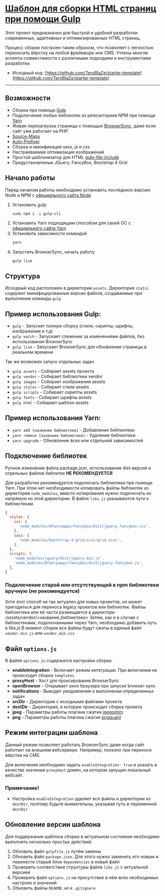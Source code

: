 # [Шаблон для сборки HTML страниц при помощи Gulp](https://github.com/TeroBlaZe/starter-template)

Этот проект предназначен для быстрой и удобной разработки современных, адаптивных и оптимизированных HTML страниц.

Процесс сборки построен таким образом, что позволяет с легкостью переносить вёрстку на любой фреймворк или CMS. Учтены многие аспекты совместимости с различными подходами и инструментами разработки.


* Исходный код: [https://github.com/TeroBlaZe/starter-template](https://github.com/TeroBlaZe/starter-template)
---

## Возможности
* Сборка при помощи [Gulp](https://gulpjs.com)
* Подключение любых библиотек из репозиториев NPM при помощи [Yarn](https://yarnpkg.com)
* Живая перезагрузка страницы с помощью [BrowserSync](https://browsersync.io), даже если сайт уже работает на PHP.
* [Source-Maps](https://github.com/gulp-sourcemaps/gulp-sourcemaps)
* [Auto-Prefixer](https://github.com/sindresorhus/gulp-autoprefixer)
* Сборка и минификация sass, js и css
* Настраиваемая оптимизация изображений
* Простой шаблонизатор для HTML [gulp-file-include](https://www.npmjs.com/package/gulp-file-include)
* Предустановленые JQuery, FancyBox, Bootstrap 4 Grid

## Начало работы
Перед началом работы необходимо установить последнюю версию Node и NPM с [официального сайта Node](https://nodejs.org/en/download/)
1. Установить gulp
    ```bash
    sudo npm i -g gulp-cli
    ```
2. Установить Yarn подходящим способом для своей ОС с [официального сайта Yarn](https://yarnpkg.com/en/docs/install)
3. Установить зависимости командой
    ```bash
    yarn
    ```
4. Запустить BrowserSync, начать работу
    ```
    gulp live
    ```

## Структура
Исходный код расположен в директории `assets`.
Директория `static` содержит минифицированные версии файлов, создаваемые при выполнении команды `gulp`


## Пример использования Gulp:
* `gulp` - Запускет полную сборку (стили, скрипты, шрифты, изображения и т.д)
* `gulp watch` - Запускает слежение за изменениями файлов, без использования BrowserSync
* `gulp live` - Запускает BrowserSync для обновления страницы в реальном времени

Так же возможен запуск отдельных задач
* `gulp assets` - Собирает assets проекта
* `gulp vendor` - Собирает библиотеки vendor
* `gulp images` - Собирает изображения assets
* `gulp styles` - Собирает стили assets
* `gulp scripts` - Собирает скрипты assets
* `gulp fonts` - Собирает шрифты assets
* `gulp html` - Собирает шаблон assets

## Пример использования Yarn:
* `yarn add [название библиотеки]` - Добавление библиотеки
* `yarn remove [название библиотеки]` - Удаление библиотеки
* `yarn upgrade` - Обновление всех или отдельной зависимостей


## Подключение библиотек
Ручное изменение файла package.json, использование dist-версий и отдельных файлов библитек **НЕ РЕКОМЕНДУЕТСЯ**

Для разработки рекомендуется подключать библиотеки при помощи Yarn. При этом нет необходимости копировать файлы библиотек
из директории `node_modules`, вместо копирования нужно подключать их напрямую из этой директории.
В файле `libs.js` указываются пути к библиотекам.

```js
{
  styles: {
    css: [
      'node_modules/@fancyapps/fancybox/dist/jquery.fancybox.css',
    ],
    sass: [
      'node_modules/bootstrap-4-grid/scss/grid.scss',
    ],
  },
  scripts: [
    'node_modules/jquery/dist/jquery.min.js',
    'node_modules/@fancyapps/fancybox/dist/jquery.fancybox.js',
  ],
}
```

### Подключение старой или отсутствующей в npm библиотеки вручную (не рекомендуется)
Хотя этот способ не так актуален для новых проектов, но может пригодиться для переноса legacy проектов или библиотек.
Файлы библиотеки или её части размещается в директори /assets/vendor/<название_библиотеки>
Затем, как и в случае с библиотеками, подключенными через Yarn, необходимо добавить путь в libs.js
В момент сборки все файлы будут сжаты в единый файл `vendor.min.js` или `vendor.min.css`


## Файл `options.js`
В файле `options.js` содержатся настройки сборки.
* **enableIntegration** - Включает режим интеграции. При включении не происходит сборка `templates`
* **proxyHost** - Хост для проксирования BrowserSync
* **openBrowser** - Открывает окно браузера при запуске browser-sync
* **notifications** - Выводит уведомления о выполнении определенных задач
* **srcDir** - Директория с исходными файлами проекта
* **destDir** - Директория, в которую происходит сборка проекта
* **jpeg** - Параметры работы плагина сжатия [jpegoptim](https://www.npmjs.com/package/imagemin-jpegoptim)
* **png** - Параметры работы плагина сжатия [pngquant](https://www.npmjs.com/package/imagemin-pngquant)

## Режим интеграции шаблона
Данный режим позволяет работать BrowserSync даже когда сайт работает на внешнем вебсервере.
Например, полезно при переносе вёрстки на CMS. 

Для включения необходимо задать `enableIntegration: true` и указать в качестве значения `proxyHost` домен,
на котором запущен локальный вебсайт. 

### Примечание!
* Настройка `enableIntegration` удаляет все файлы и директории из `destDir`, поэтому будьте внимательны, указывая путь в переменной `destDir`

## Обновление версии шаблона
Для поддержания шаблона сборки в актуальном состоянии необходимо выполнить несколько простых действий:

1. Обновить файл `gulpfile.js` путём замены
2. Обновить файл `package.json`. Для этого нужно заменить его новым и перенести старый блок `dependencies` в новый файл
3. Проверить соответствие структуры файла `libs.js` с актуальной версией
4. Проверить файл `options.js` на присутствие в нём всех необходимых настроек и значений
5. Обновить файлы `README.md` и `.gitignore`